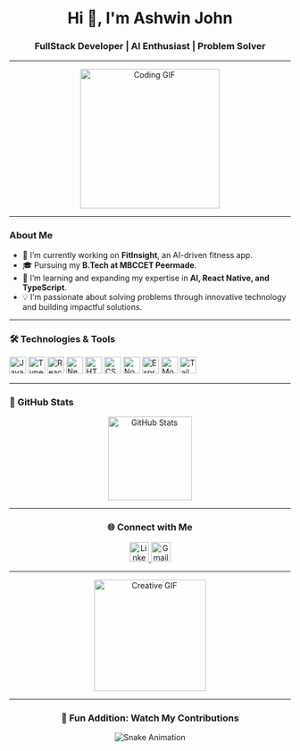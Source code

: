 <h1 align="center">Hi 👋, I'm Ashwin John</h1>
<h3 align="center">FullStack Developer | AI Enthusiast | Problem Solver</h3>

---

<div align="center">
<img src="https://media.giphy.com/media/RbDKaczqWovIugyJmW/giphy.gif" height="250" alt="Coding GIF" />
</div>

---

### About Me

- 🔭 I’m currently working on **FitInsight**, an AI-driven fitness app.  
- 🎓 Pursuing my **B.Tech at MBCCET Peermade**.  
- 🌱 I’m learning and expanding my expertise in **AI, React Native, and TypeScript**.  
- 💡 I’m passionate about solving problems through innovative technology and building impactful solutions.  

---

### 🛠️ Technologies & Tools

<div align="left">
  <img src="https://cdn.jsdelivr.net/gh/devicons/devicon/icons/javascript/javascript-original.svg" height="30" alt="JavaScript" />
  <img src="https://cdn.jsdelivr.net/gh/devicons/devicon/icons/typescript/typescript-original.svg" height="30" alt="TypeScript" />
  <img src="https://cdn.jsdelivr.net/gh/devicons/devicon/icons/react/react-original.svg" height="30" alt="React" />
  <img src="https://cdn.jsdelivr.net/gh/devicons/devicon/icons/nextjs/nextjs-original-wordmark.svg" height="30" alt="Next.js" />
  <img src="https://cdn.jsdelivr.net/gh/devicons/devicon/icons/html5/html5-original.svg" height="30" alt="HTML5" />
  <img src="https://cdn.jsdelivr.net/gh/devicons/devicon/icons/css3/css3-original.svg" height="30" alt="CSS3" />
  <img src="https://cdn.jsdelivr.net/gh/devicons/devicon/icons/nodejs/nodejs-original.svg" height="30" alt="Node.js" />
  <img src="https://cdn.jsdelivr.net/gh/devicons/devicon/icons/express/express-original-wordmark.svg" height="30" alt="Express.js" />
  <img src="https://cdn.jsdelivr.net/gh/devicons/devicon/icons/mongodb/mongodb-original.svg" height="30" alt="MongoDB" />
  <img src="https://cdn.jsdelivr.net/gh/devicons/devicon/icons/tailwindcss/tailwindcss-plain.svg" height="30" alt="Tailwind CSS" />
</div>

---

### 🌟 GitHub Stats

<div align="center">
  <img src="https://github-readme-stats.vercel.app/api?username=ashwinjohn&show_icons=true&theme=radical" height="150" alt="GitHub Stats" />
<!--   <img src="https://github-readme-stats.vercel.app/api/top-langs?username=ashwinjohn&layout=compact&theme=radical" height="150" alt="Top Languages" />
</div> -->

---

### 🌐 Connect with Me

<div align="center">
  <a href="https://linkedin.com/in/ashwinjohn" target="_blank">
    <img src="https://img.shields.io/static/v1?message=LinkedIn&logo=linkedin&label=&color=0077B5&logoColor=white&labelColor=&style=for-the-badge" height="35" alt="LinkedIn" />
  </a>
  <a href="mailto:ashwinjohn@example.com" target="_blank">
    <img src="https://img.shields.io/static/v1?message=Gmail&logo=gmail&label=&color=D14836&logoColor=white&labelColor=&style=for-the-badge" height="35" alt="Gmail" />
  </a>
</div>

---

<div align="center">
  <img src="https://media.giphy.com/media/xUA7bdpLxQhsSQdyog/giphy.gif" height="200" alt="Creative GIF" />
</div>

---

### 🐍 Fun Addition: Watch My Contributions

<div align="center">
  <img src="https://raw.githubusercontent.com/ashwinjohn/ashwinjohn/output/snake.svg" alt="Snake Animation" />
</div>
